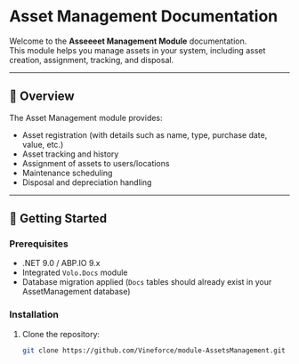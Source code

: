 # Asset Management Documentation

Welcome to the **Asseeeet Management Module** documentation.  
This module helps you manage assets in your system, including asset creation, assignment, tracking, and disposal.

---

## 📖 Overview
The Asset Management module provides:
- Asset registration (with details such as name, type, purchase date, value, etc.)
- Asset tracking and history
- Assignment of assets to users/locations
- Maintenance scheduling
- Disposal and depreciation handling

---

## 🚀 Getting Started
### Prerequisites
- .NET 9.0 / ABP.IO 9.x
- Integrated `Volo.Docs` module
- Database migration applied (`Docs` tables should already exist in your AssetManagement database)

### Installation
1. Clone the repository:  
   ```bash
   git clone https://github.com/Vineforce/module-AssetsManagement.git
